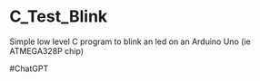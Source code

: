 # C_Test_Blink

Simple low level C program to blink an led on an Arduino Uno (ie ATMEGA328P chip)

#ChatGPT 